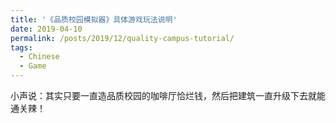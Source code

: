 ```yaml
---
title: '《品质校园模拟器》具体游戏玩法说明'
date: 2019-04-10
permalink: /posts/2019/12/quality-campus-tutorial/
tags:
  - Chinese
  - Game
---
```


小声说：其实只要一直造品质校园的咖啡厅恰烂钱，然后把建筑一直升级下去就能通关辣！